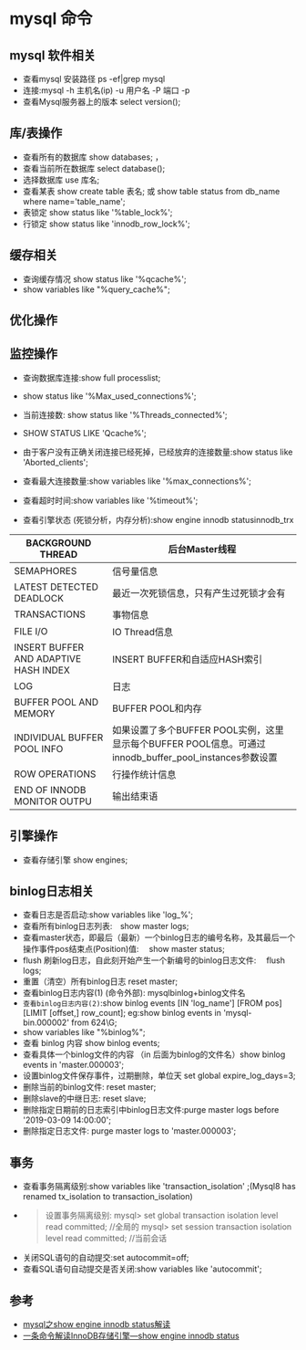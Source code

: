 # mysql 命令 
## mysql 软件相关
* 查看mysql 安装路径 ps -ef|grep mysql 
* 连接:mysql  -h  主机名(ip)  -u  用户名 -P 端口 -p 
* 查看Mysql服务器上的版本  select version();
## 库/表操作
* 查看所有的数据库 show databases; ，
* 查看当前所在数据库  select database(); 
* 选择数据库 use 库名;
* 查看某表 show create table 表名;
或 show table status from db_name where name='table_name';
* 表锁定 show status like '%table_lock%';
* 行锁定 show status like 'innodb_row_lock%';
## 缓存相关
* 查询缓存情况 show status like '%qcache%'; 
* show variables like "%query_cache%";
## 优化操作

## 监控操作
* 查询数据库连接:show full  processlist; 
* show status like '%Max_used_connections%';
* 当前连接数: show status like '%Threads_connected%';
* SHOW STATUS LIKE 'Qcache%';

* 由于客户没有正确关闭连接已经死掉，已经放弃的连接数量:show status like 'Aborted_clients';
* 查看最大连接数量:show variables like '%max_connections%';
* 查看超时时间:show variables like '%timeout%';

* 查看引擎状态 (死锁分析，内存分析):show engine innodb statusinnodb_trx

| BACKGROUND THREAD                     | 后台Master线程                                                                      |
|---------------------------------------|---------------------------------------------------------------------------------|
| SEMAPHORES                            | 信号量信息                                                                           |
| LATEST DETECTED DEADLOCK              | 最近一次死锁信息，只有产生过死锁才会有                                                             |
| TRANSACTIONS                          | 事物信息                                                                            |
| FILE I/O                              | IO Thread信息                                                                     |
| INSERT BUFFER AND ADAPTIVE HASH INDEX | INSERT BUFFER和自适应HASH索引                                                         |
| LOG                                   | 日志                                                                              |
| BUFFER POOL AND MEMORY                | BUFFER POOL和内存                                                                  |
| INDIVIDUAL BUFFER POOL INFO           | 如果设置了多个BUFFER POOL实例，这里显示每个BUFFER POOL信息。可通过innodb\_buffer\_pool\_instances参数设置 |
| ROW OPERATIONS‍‍                      | 行操作统计信息‍‍                                                                       |
| END OF INNODB MONITOR OUTPU           | 输出结束语                                                                           |
## 引擎操作
* 查看存储引擎  show engines;

## binlog日志相关


* 查看日志是否启动:show variables like 'log_%'; 
* 查看所有binlog日志列表:　show master logs;
* 查看master状态，即最后（最新）一个binlog日志的编号名称，及其最后一个操作事件pos结束点(Position)值: 　show master status;
* flush 刷新log日志，自此刻开始产生一个新编号的binlog日志文件: 　flush logs;
* 重置（清空）所有binlog日志 reset master;
* 查看binlog日志内容(1) (命令外部): mysqlbinlog+binlog文件名
* `查看binlog日志内容(2)`:show binlog events [IN 'log_name'] [FROM pos] [LIMIT [offset,] row_count]; eg:show binlog events in 'mysql-bin.000002' from 624\G;
* show variables like "%binlog%";
* 查看 binlog 内容 show binlog events;
* 查看具体一个binlog文件的内容 （in 后面为binlog的文件名）show binlog events in 'master.000003';
* 设置binlog文件保存事件，过期删除，单位天 set global expire_log_days=3; 
* 删除当前的binlog文件: reset master; 
* 删除slave的中继日志: reset slave;
* 删除指定日期前的日志索引中binlog日志文件:purge master logs before '2019-03-09 14:00:00';
* 删除指定日志文件: purge master logs to 'master.000003';

## 事务 
* 查看事务隔离级别:show  variables like 'transaction_isolation' ;(Mysql8 has renamed tx_isolation to transaction_isolation)
* >设置事务隔离级别: mysql> set global transaction isolation level read committed; //全局的
   mysql> set session transaction isolation level read committed; //当前会话
* 关闭SQL语句的自动提交:set autocommit=off;
* 查看SQL语句自动提交是否关闭:show variables like 'autocommit';  

## 参考

* [mysql之show engine innodb status解读](https://www.cnblogs.com/xiaoboluo768/p/5171425.html)
* [一条命令解读InnoDB存储引擎—show engine innodb status](https://cloud.tencent.com/developer/article/1424670)















